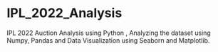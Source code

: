 # IPL_2022_Analysis
IPL 2022 Auction Analysis using Python , Analyzing the dataset using Numpy, Pandas and Data Visualization using Seaborn and Matplotlib.
